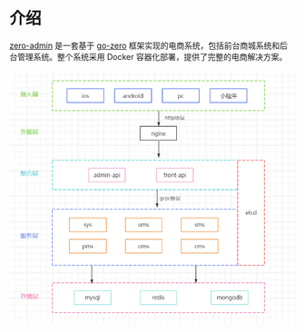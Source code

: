 # 介绍
[zero-admin](https://github.com/feihua/zero-admin) 是一套基于 [go-zero](https://github.com/zeromicro/go-zero) 框架实现的电商系统，包括前台商城系统和后台管理系统。整个系统采用 Docker 容器化部署，提供了完整的电商解决方案。

![image-20231228144543115](README.assets/image-20231228144543115.png)

